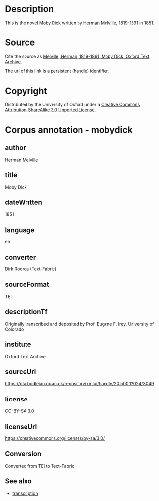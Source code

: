 # Description

This is the novel
[Moby Dick](https://en.wikipedia.org/wiki/Moby-Dick)
written by
[Herman Melville, 1819-1891](https://en.wikipedia.org/wiki/Herman_Melville)
in 1851.

# Source

Cite the source as
[Melville, Herman, 1819-1891, Moby Dick, Oxford Text Archive](http://hdl.handle.net/20.500.12024/3049.).

The url of this link is a persistent (handle) identifier.

# Copyright

Distributed by the University of Oxford under a
[Creative Commons Attribution-ShareAlike 3.0 Unported License](https://creativecommons.org/licenses/by-sa/3.0/).





# Corpus annotation - mobydick

## author

Herman Melville


## title

Moby Dick


## dateWritten

1851


## language

en


## converter

Dirk Roorda (Text-Fabric)


## sourceFormat

TEI


## descriptionTf

Originally transcribed and deposited by Prof. Eugene F. Irey, University of Colorado


## institute

Oxford Text Archive


## sourceUrl

https://ota.bodleian.ox.ac.uk/repository/xmlui/handle/20.500.12024/3049


## license

CC-BY-SA 3.0


## licenseUrl

https://creativecommons.org/licenses/by-sa/3.0/


## Conversion

Converted from TEI to Text-Fabric

## See also

*   [transcription](transcription.md)
